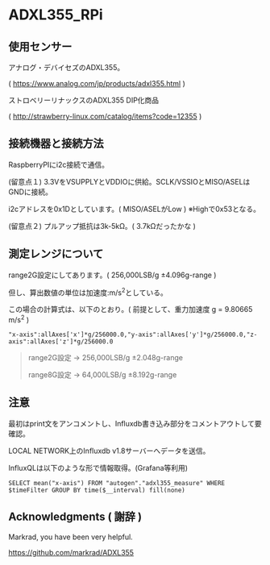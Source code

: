 # ADXL355_RPi

## 使用センサー
アナログ・デバイセズのADXL355。

( https://www.analog.com/jp/products/adxl355.html )

ストロベリーリナックスのADXL355 DIP化商品

( http://strawberry-linux.com/catalog/items?code=12355 )

## 接続機器と接続方法
RaspberryPIにi2c接続で通信。

(留意点１) 3.3VをVSUPPLYとVDDIOに供給。SCLK/VSSIOとMISO/ASELはGNDに接続。

i2cアドレスを0x1Dとしています。( MISO/ASELがLow ) ※Highで0x53となる。

(留意点２) プルアップ抵抗は3k-5kΩ。( 3.7kΩだったかな )

## 測定レンジについて
range2G設定にしてあります。( 256,000LSB/g ±4.096g-range )

但し、算出数値の単位は加速度:m/s<sup>2</sup>としている。

この場合の計算式は、以下のとおり。( 前提として、重力加速度 g = 9.80665 m/s<sup>2</sup> )

```
"x-axis":allAxes['x']*g/256000.0,"y-axis":allAxes['y']*g/256000.0,"z-axis":allAxes['z']*g/256000.0
```
>range2G設定 -> 256,000LSB/g ±2.048g-range
>
>range8G設定 ->  64,000LSB/g ±8.192g-range

## 注意
最初はprint文をアンコメントし、Influxdb書き込み部分をコメントアウトして要確認。

LOCAL NETWORK上のInfluxdb v1.8サーバーへデータを送信。

InfluxQLは以下のような形で情報取得。(Grafana等利用)
```
SELECT mean("x-axis") FROM "autogen"."adxl355_measure" WHERE $timeFilter GROUP BY time($__interval) fill(none)
```

## Acknowledgments ( 謝辞 )

Markrad, you have been very helpful.

https://github.com/markrad/ADXL355
